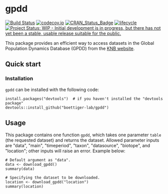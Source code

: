 # gpdd

[![Build Status](https://travis-ci.com/boettiger-lab/gpdd.svg?branch=master)](https://travis-ci.com/boettiger-lab/gpdd)
[![codecov.io](https://codecov.io/github/boettiger-lab/gpdd/coverage.svg?branch=master)](https://codecov.io/github/boettiger-lab/gpdd?branch=master)
[![CRAN_Status_Badge](http://www.r-pkg.org/badges/version/mdplearning)](https://cran.r-project.org/package=gpdd)
[![lifecycle](https://img.shields.io/badge/lifecycle-experimental-orange.svg)](https://www.tidyverse.org/lifecycle/#experimental)
[![Project Status: WIP - Initial development is in progress, but there has not yet been a stable, usable release suitable for the public.](https://www.repostatus.org/badges/latest/wip.svg)](https://www.repostatus.org/#wip)


This package provides an efficient way to access datasets in the Global Population Dynamics Database (GPDD) from the [KNB website](https://knb.ecoinformatics.org/view/doi:10.5063/F1BZ63Z8).

## Quick start

### Installation

`gpdd` can be installed with the following code:

```
install.packages("devtools")  # if you haven't installed the "devtools package"
devtools::install_github("boettiger-lab/gpdd")
```

## Usage

This package contains one function `gpdd`, which takes one parameter `table` (the requested dataset) and returns the dataset. Allowed parameter inputs are "data", "main", "timeperiod", "taxon", "datasource", "biotope", and "location"; other inputs will raise an error. Example below:

```
# Default argument as "data".
data <- download_gpdd()
summary(data)

# Specifying the dataset to be downloaded.
location <- download_gpdd("location")
summary(location)
```
